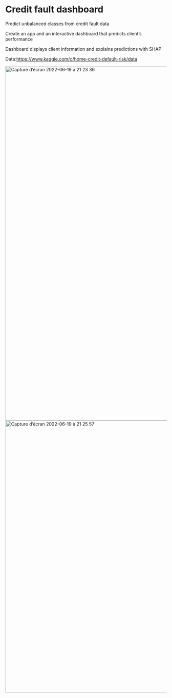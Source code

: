 # Credit fault dashboard

Predict unbalanced classes from credit fault data

Create an app and an interactive dashboard that predicts client’s performance

Dashboard displays client information and explains predictions with SHAP

Data:https://www.kaggle.com/c/home-credit-default-risk/data


<img width="1105" alt="Capture d’écran 2022-06-19 à 21 23 36" src="https://user-images.githubusercontent.com/101344485/174497190-b4ad9ef7-2fc9-462a-b405-6605cf6685c5.png">

<img width="848" alt="Capture d’écran 2022-06-19 à 21 25 57" src="https://user-images.githubusercontent.com/101344485/174497277-b7d9054f-e17b-4d53-a623-09439e8c07c0.png">
